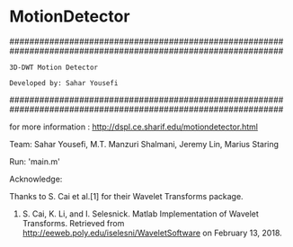 # MotionDetector


#######################################################
#######################################################


    3D-DWT Motion Detector  
    
    Developed by: Sahar Yousefi
 
 
#######################################################
#######################################################



for more information : http://dspl.ce.sharif.edu/motiondetector.html

Team: Sahar Yousefi, M.T. Manzuri Shalmani, Jeremy Lin, Marius Staring


Run:
'main.m' 



Acknowledge:


Thanks to S. Cai et al.[1] for their Wavelet Transforms package. 

1. S. Cai, K. Li, and I. Selesnick. Matlab Implementation of Wavelet Transforms. Retrieved from http://eeweb.poly.edu/iselesni/WaveletSoftware on February 13, 2018.
